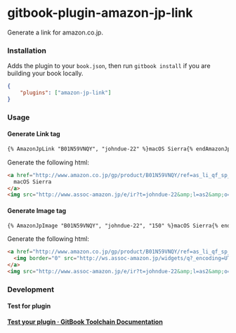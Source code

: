 gitbook-plugin-amazon-jp-link
==============

Generate a link for amazon.co.jp.

### Installation

Adds the plugin to your `book.json`, then run `gitbook install` if you are building your book locally.

```json
{
    "plugins": ["amazon-jp-link"]
}
```

### Usage

#### Generate Link tag

```md
{% AmazonJpLink "B01N59VNQY", "johndue-22" %}macOS Sierra{% endAmazonJpLink %}
```

Generate the following html:

```html
<a href="http://www.amazon.co.jp/gp/product/B01N59VNQY/ref=as_li_qf_sp_asin_il?ie=UTF8&amp;camp=247&amp;creative=1211&amp;creativeASIN=B01N59VNQY&amp;linkCode=as2&amp;tag=johndue-22" target="_blank">
  macOS Sierra
</a>
<img src="http://www.assoc-amazon.jp/e/ir?t=johndue-22&amp;l=as2&amp;o=9&amp;a=B01N59VNQY" width="1" height="1" border="0" alt="" style="border:none !important; margin:0px !important;">
```

#### Generate Image tag

```md
{% AmazonJpImage "B01N59VNQY", "johndue-22", "150" %}macOS Sierra{% endAmazonJpImage %}
```

Generate the following html:

```html
<a href="http://www.amazon.co.jp/gp/product/B01N59VNQY/ref=as_li_qf_sp_asin_il?ie=UTF8&amp;camp=247&amp;creative=1211&amp;creativeASIN=B01N59VNQY&amp;linkCode=as2&amp;tag=johndue-22" target="_blank">
  <img border="0" src="http://ws.assoc-amazon.jp/widgets/q?_encoding=UTF8&amp;ASIN=B01N59VNQY&amp;Format=_SL300_&amp;ID=AsinImage&amp;MarketPlace=JP&amp;ServiceVersion=20070822&amp;WS=1&amp;tag=johndue-22" width="150" style="float: left; margin: 0 20px 20px 0;" />
</a>
<img src="http://www.assoc-amazon.jp/e/ir?t=johndue-22&amp;l=as2&amp;o=9&amp;a=B01N59VNQY" width="1" height="1" border="0" alt="" style="border:none !important; margin:0px !important;">
```

### Development

#### Test for plugin

**[Test your plugin · GitBook Toolchain Documentation](https://toolchain.gitbook.com/plugins/testing.html)**
